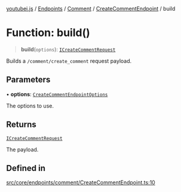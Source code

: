 [youtubei.js](../../../../../../../README.md) / [Endpoints](../../../../../README.md) / [Comment](../../../README.md) / [CreateCommentEndpoint](../README.md) / build

# Function: build()

> **build**(`options`): [`ICreateCommentRequest`](../../../../../../Types/type-aliases/ICreateCommentRequest.md)

Builds a `/comment/create_comment` request payload.

## Parameters

• **options**: [`CreateCommentEndpointOptions`](../../../../../../Types/type-aliases/CreateCommentEndpointOptions.md)

The options to use.

## Returns

[`ICreateCommentRequest`](../../../../../../Types/type-aliases/ICreateCommentRequest.md)

The payload.

## Defined in

[src/core/endpoints/comment/CreateCommentEndpoint.ts:10](https://github.com/LuanRT/YouTube.js/blob/305a398158a6cac82e6ef288fed4bf1661c89d52/src/core/endpoints/comment/CreateCommentEndpoint.ts#L10)
